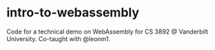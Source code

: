 # intro-to-webassembly
Code for a technical demo on WebAssembly for CS 3892 @ Vanderbilt University. Co-taught with @leonm1.
